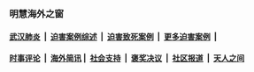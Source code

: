 
### 明慧海外之窗

####  [武汉肺炎](indexes/365.md?t=05190901) &nbsp;|&nbsp;  [迫害案例综述](indexes/328.md?t=05190901) &nbsp;|&nbsp; [迫害致死案例](indexes/277.md?t=05190901)  &nbsp;|&nbsp; [更多迫害案例](indexes/81.md?t=05190901)  &nbsp;|&nbsp; 
####  [时事评论](indexes/19.md?t=05190901) &nbsp;|&nbsp; [海外简讯](indexes/245.md?t=05190901)&nbsp;|&nbsp;  [社会支持](indexes/140.md?t=05190901) &nbsp;|&nbsp; [褒奖决议](indexes/282.md?t=05190901) &nbsp;|&nbsp; [社区报道](indexes/91.md?t=05190901)  &nbsp;|&nbsp; [天人之间](indexes/78.md?t=05190901) 

